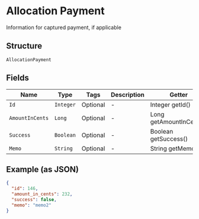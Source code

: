 
# Allocation Payment

Information for captured payment, if applicable

## Structure

`AllocationPayment`

## Fields

| Name | Type | Tags | Description | Getter | Setter |
|  --- | --- | --- | --- | --- | --- |
| `Id` | `Integer` | Optional | - | Integer getId() | setId(Integer id) |
| `AmountInCents` | `Long` | Optional | - | Long getAmountInCents() | setAmountInCents(Long amountInCents) |
| `Success` | `Boolean` | Optional | - | Boolean getSuccess() | setSuccess(Boolean success) |
| `Memo` | `String` | Optional | - | String getMemo() | setMemo(String memo) |

## Example (as JSON)

```json
{
  "id": 146,
  "amount_in_cents": 232,
  "success": false,
  "memo": "memo2"
}
```


